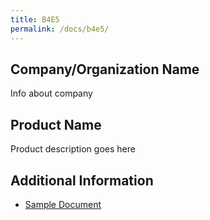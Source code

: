 ```yaml
---
title: B4E5
permalink: /docs/b4e5/
---
```


## Company/Organization Name
Info about company

## Product Name
Product description goes here

## Additional Information
 - [Sample Document](../monday/breakout4/documents/b1p1d1.pdf)